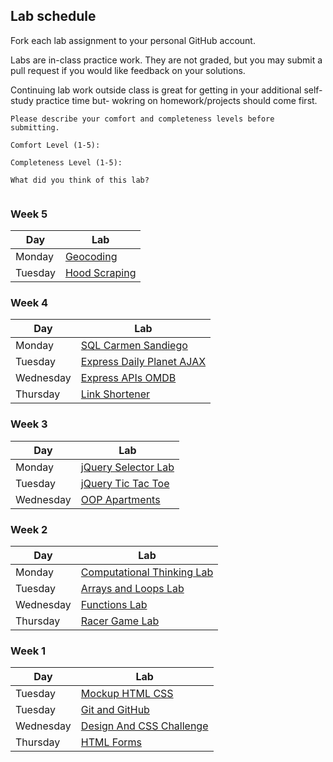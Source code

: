 ## Lab schedule

Fork each lab assignment to your personal GitHub account.

Labs are in-class practice work. They are not graded, but you may submit a pull request if you would like feedback on your solutions.

Continuing lab work outside class is great for getting in your additional self-study practice time but- wokring on homework/projects should come first.

```
Please describe your comfort and completeness levels before submitting.

Comfort Level (1-5):

Completeness Level (1-5):

What did you think of this lab?


```

### Week 5

| Day      | Lab                                                                       |
| ------   | --------                                                                  |
| Monday   | [Geocoding](https://github.com/WDI-SEA/express-geocode-maps-example)     |
| Tuesday   | [Hood Scraping](https://github.com/WDI-SEA/hood-scraping)     |


### Week 4

| Day      | Lab                                                                       |
| ------   | --------                                                                  |
| Monday   | [SQL Carmen Sandiego](https://github.com/WDI-SEA/sql-carmen-san-diego)     |
| Tuesday   | [Express Daily Planet AJAX](https://github.com/WDI-SEA/express-daily-planet-ajax)     |
| Wednesday   | [Express APIs OMDB](https://github.com/WDI-SEA/express-apis-omdb)     |
| Thursday   | [Link Shortener](https://github.com/WDI-SEA/link-shortener)     |



### Week 3

| Day      | Lab                                                                       |
| ------   | --------                                                                  |
| Monday   | [jQuery Selector Lab](https://github.com/WDI-SEA/jquery-selector-lab)             |
| Tuesday   | [jQuery Tic Tac Toe](https://github.com/WDI-SEA/jquery-tic-tac-toe)             |
| Wednesday   | [OOP Apartments](https://github.com/WDI-SEA/oop-apartments)             |


### Week 2

| Day        | Lab                                                                       |
| ------     | --------                                                                  |
| Monday     | [Computational Thinking Lab](https://github.com/WDI-SEA/computational-thinking-lab)             |
| Tuesday    | [Arrays and Loops Lab](https://github.com/WDI-SEA/arrays-loops-lab)       |
| Wednesday  | [Functions Lab](https://github.com/WDI-SEA/functions-lab)       |
| Thursday   | [Racer Game Lab](https://github.com/WDI-SEA/racer-game-lab)     |


### Week 1

| Day       | Lab                                                                       |
| ------    | --------                                                                  |
| Tuesday   | [Mockup HTML CSS](https://github.com/WDI-SEA/mockup-html-css)             |
| Tuesday   | [Git and GitHub](https://github.com/WDI-SEA/git-github-lab)       |
| Wednesday | [Design And CSS Challenge](https://github.com/WDI-SEA/design-css-challenge-lab)     |
| Thursday  | [HTML Forms](https://github.com/WDI-SEA/html-forms-lab)               |
